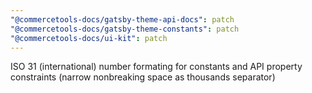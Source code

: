 ```yaml
---
"@commercetools-docs/gatsby-theme-api-docs": patch
"@commercetools-docs/gatsby-theme-constants": patch
"@commercetools-docs/ui-kit": patch
---
```


ISO 31 (international) number formating for constants and API property constraints (narrow nonbreaking space as thousands separator)
